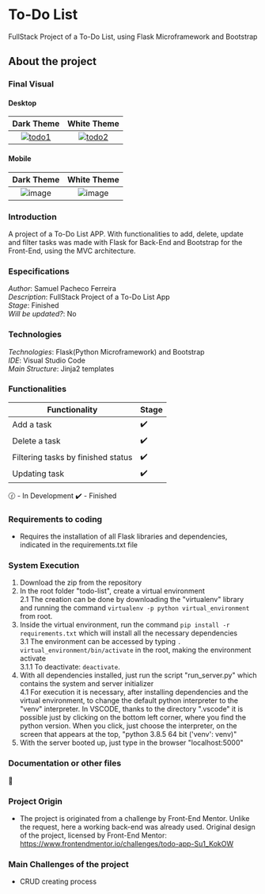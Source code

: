 # To-Do List
FullStack Project of a To-Do List, using Flask Microframework and Bootstrap

## About the project

### Final Visual

#### Desktop
Dark Theme | White Theme
:-------------------------:|:-------------------------:
<a href="https://ibb.co/dLLMkZg"><img src="https://i.ibb.co/1ddQRc6/todo1.png" alt="todo1" border="0"></a> |  <a href="https://ibb.co/ssDJfKY"><img src="https://i.ibb.co/P1bzLcH/todo2.png" alt="todo2" border="0"></a>


#### Mobile
Dark Theme | White Theme
:-------------------------:|:-------------------------:
![image](https://user-images.githubusercontent.com/61472839/201501008-916a094e-1a51-465d-9726-258c59104228.png) |  ![image](https://user-images.githubusercontent.com/61472839/201501015-0e3e9b9d-ce31-4312-97af-08cdf0e14372.png)


### Introduction
A project of a To-Do List APP. With functionalities to add, delete, update and filter tasks was made with Flask for Back-End and Bootstrap for the Front-End, using the MVC architecture.

### Especifications
*Author*: Samuel Pacheco Ferreira      
*Description*: FullStack Project of a To-Do List App   
*Stage*: Finished         
*Will be updated?*: No          

### Technologies
*Technologies*: Flask(Python Microframework) and Bootstrap          
*IDE*: Visual Studio Code          
*Main Structure*: Jinja2 templates       

### Functionalities

| Functionality | Stage |
| ----------- | ----------- |
| Add a task | :heavy_check_mark: |
| Delete a task | :heavy_check_mark: |
| Filtering tasks by finished status | :heavy_check_mark: |
| Updating task | :heavy_check_mark: |

:clock130: - In Development   :heavy_check_mark: - Finished

### Requirements to coding
* Requires the installation of all Flask libraries and dependencies, indicated in the requirements.txt file 

### System Execution
1. Download the zip from the repository
2. In the root folder "todo-list", create a virtual environment  
2.1 The creation can be done by downloading the "virtualenv" library and running the command `virtualenv -p python virtual_environment` from root.
3. Inside the virtual environment, run the command `pip install -r requirements.txt` which will install all the necessary dependencies   
3.1 The environment can be accessed by typing `. virtual_environment/bin/activate` in the root, making the environment activate  
3.1.1 To deactivate: `deactivate`.
4. With all dependencies installed, just run the script "run_server.py" which contains the system and server initializer  
4.1 For execution it is necessary, after installing dependencies and the virtual environment, to change the default python interpreter to the "venv" interpreter. In VSCODE, thanks to the directory ".vscode" it is possible just by clicking on the bottom left corner, where you find the python version. When you click, just choose the interpreter, on the screen that appears at the top, "python 3.8.5 64 bit ('venv': venv)"  
5. With the server booted up, just type in the browser "localhost:5000"

### Documentation or other files
:link: 

### Project Origin
* The project is originated from a challenge by Front-End Mentor. Unlike the request, here a working back-end was already used.
Original design of the project, licensed by Front-End Mentor: https://www.frontendmentor.io/challenges/todo-app-Su1_KokOW

### Main Challenges of the project
* CRUD creating process

